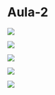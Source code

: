# Aula-2

![](https://media.giphy.com/media/v1.Y2lkPTc5MGI3NjExaHQ1bGJpb3FpZ3BjajZhcW1hajV0aWFvY29td212NmI4Nzd4bWl4aSZlcD12MV9pbnRlcm5hbF9naWZfYnlfaWQmY3Q9Zw/jUwpNzg9IcyrK/giphy.gif)

![](https://media.giphy.com/media/v1.Y2lkPTc5MGI3NjExdG44dzh6ZnlwMXNpNWxydmNmOW9uZzl5amRjbmdqdm54cGZtczIwbSZlcD12MV9pbnRlcm5hbF9naWZfYnlfaWQmY3Q9Zw/s6EYTqTRqujIY/giphy.gif)
 
![](https://media.giphy.com/media/v1.Y2lkPTc5MGI3NjExbDVzcGo3NnRxb2VhcDFkdGk2MGQwdmg3NnUxMndqNWs0bmxxdnN4NCZlcD12MV9pbnRlcm5hbF9naWZfYnlfaWQmY3Q9Zw/s8t6Ym0zHnLb2/giphy.gif)

![](https://media.giphy.com/media/v1.Y2lkPTc5MGI3NjExYTZvbTVmdHplOGx3dTlzaGlwZDRsMGQ1dzd6b2s4MzR6cGF6NzBoYSZlcD12MV9pbnRlcm5hbF9naWZfYnlfaWQmY3Q9Zw/AUL9fRYuuJQoE/giphy.gif)

![](https://media.giphy.com/media/v1.Y2lkPTc5MGI3NjExM2RtaGZmdWFmZXFqcTd5OXYzb3dzMHl5OXRsM2dudGp3bWx4djZ4aiZlcD12MV9pbnRlcm5hbF9naWZfYnlfaWQmY3Q9Zw/VvHjhoD5WDyVy/giphy.gif)
